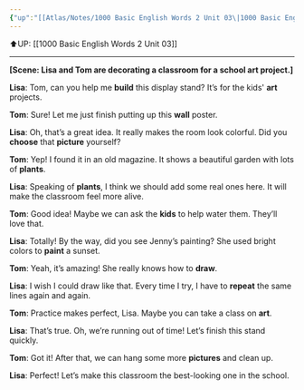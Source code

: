 ```yaml
---
{"up":"[[Atlas/Notes/1000 Basic English Words 2 Unit 03\|1000 Basic English Words 2 Unit 03]]","dg-publish":true,"permalink":"/atlas/notes/1000-bew-2-unit-03-part-1-conversation/","dgPassFrontmatter":true}
---
```


⬆UP: [[1000 Basic English Words 2 Unit 03]]

---

**[Scene: Lisa and Tom are decorating a classroom for a school art project.]**

**Lisa**: Tom, can you help me **build** this display stand? It’s for the kids' **art** projects.

**Tom**: Sure! Let me just finish putting up this **wall** poster.

**Lisa**: Oh, that’s a great idea. It really makes the room look colorful. Did you **choose** that **picture** yourself?

**Tom**: Yep! I found it in an old magazine. It shows a beautiful garden with lots of **plants**.

**Lisa**: Speaking of **plants**, I think we should add some real ones here. It will make the classroom feel more alive.

**Tom**: Good idea! Maybe we can ask the **kids** to help water them. They’ll love that.

**Lisa**: Totally! By the way, did you see Jenny’s painting? She used bright colors to **paint** a sunset.

**Tom**: Yeah, it’s amazing! She really knows how to **draw**.

**Lisa**: I wish I could draw like that. Every time I try, I have to **repeat** the same lines again and again.

**Tom**: Practice makes perfect, Lisa. Maybe you can take a class on **art**.

**Lisa**: That’s true. Oh, we’re running out of time! Let’s finish this stand quickly.

**Tom**: Got it! After that, we can hang some more **pictures** and clean up.

**Lisa**: Perfect! Let’s make this classroom the best-looking one in the school.
